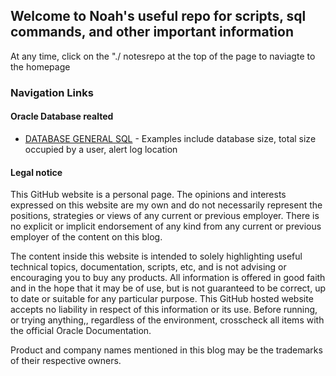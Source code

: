 ## Welcome to Noah's useful repo for scripts, sql commands, and other important information
At any time, click on the "./ notesrepo at the top of the page to naviagte to the homepage

### Navigation Links
#### Oracle Database realted
- [DATABASE GENERAL SQL](./general_sql.md) - Examples include database size, total size occupied by a user, alert log location



#### Legal notice

This GitHub website is a personal page. The opinions and interests expressed on this website are my own and do not necessarily represent the positions, strategies or views of any current or previous employer. There is no explicit or implicit endorsement of any kind from any current or previous employer of the content on this blog.

The content inside this website is intended to solely highlighting useful technical topics, documentation, scripts, etc,  and is not advising or encouraging you to buy any products. All information is offered in good faith and in the hope that it may be of use, but is not guaranteed to be correct, up to date or suitable for any particular purpose. This GitHub hosted website accepts no liability in respect of this information or its use. Before running, or trying anything,, regardless of the environment, crosscheck all items with the official Oracle Documentation.

Product and company names mentioned in this blog may be the trademarks of their respective owners.
